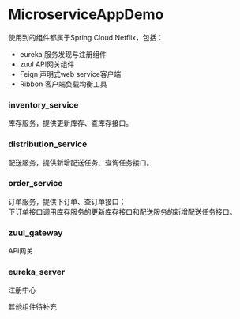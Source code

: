# MicroserviceAppDemo
使用到的组件都属于Spring Cloud Netflix，包括：  
* eureka 服务发现与注册组件
* zuul API网关组件
* Feign 声明式web service客户端
* Ribbon 客户端负载均衡工具

### inventory_service 
库存服务，提供更新库存、查库存接口。   
### distribution_service
配送服务，提供新增配送任务、查询任务接口。 
### order_service
订单服务，提供下订单、查订单接口；  
下订单接口调用库存服务的更新库存接口和配送服务的新增配送任务接口。 
### zuul_gateway 
API网关   
### eureka_server 
注册中心  

其他组件待补充 


